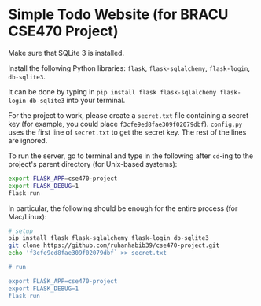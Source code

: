 # Simple Todo Website (for BRACU CSE470 Project)

Make sure that SQLite 3 is installed.

Install the following Python libraries: `flask`, `flask-sqlalchemy`, `flask-login`, `db-sqlite3`.

It can be done by typing in `pip install flask flask-sqlalchemy flask-login db-sqlite3` into your terminal.

For the project to work, please create a `secret.txt` file containing a secret key (for example,
you could place `f3cfe9ed8fae309f02079dbf`). `config.py` uses the first line of `secret.txt` to get the secret key.
The rest of the lines are ignored.

To run the server, go to terminal and type in the following after `cd`-ing to the project's
parent directory (for Unix-based systems):
```bash
export FLASK_APP=cse470-project
export FLASK_DEBUG=1
flask run
```

In particular, the following should be enough for the entire process (for Mac/Linux):
```bash
# setup
pip install flask flask-sqlalchemy flask-login db-sqlite3
git clone https://github.com/ruhanhabib39/cse470-project.git 
echo 'f3cfe9ed8fae309f02079dbf` >> secret.txt

# run

export FLASK_APP=cse470-project
export FLASK_DEBUG=1
flask run
```

